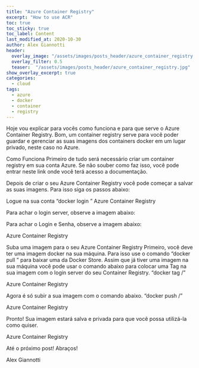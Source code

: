 ```yaml
---
title: "Azure Container Registry"
excerpt: "How to use ACR"
toc: true
toc_sticky: true
toc_label: Content
last_modified_at: 2020-10-30
author: Alex Giannotti
header:
  overlay_image: "/assets/images/posts_header/azure_container_registry.jpg"
  overlay_filter: 0.5
  teaser:  "/assets/images/posts_header/azure_container_registry.jpg"
show_overlay_excerpt: true
categories:
  - cloud
tags:
  - azure
  - docker
  - container
  - registry
---
```



Hoje vou explicar para vocês como funciona e para que serve o Azure Container Registry. Bom, um container registry serve para você poder guardar e gerenciar as suas imagens dos containers docker em um lugar privado, neste caso no Azure.

Como Funciona
Primeiro de tudo será necessário criar um container registry em sua conta Azure. Se não souber como faz isso, você pode entrar neste link onde você terá acesso a documentação.

Depois de criar o seu Azure Container Registry você pode começar a salvar as suas imagens. Para isso siga os passos abaixo:

Logue na sua conta
“docker login <login server>”
Azure Container Registry

Para achar o login server, observe a imagem abaixo:



Para achar o Login e Senha, observe a imagem abaixo:

Azure Container Registry

Suba uma imagem para o seu Azure Container Registry
Primeiro, você deve ter uma imagem docker na sua máquina. Para isso use o comando “docker pull <nome da imagem>” para baixar uma da Docker Store.
Assim que já tiver uma imagem na sua máquina você pode usar o comando abaixo para colocar uma Tag na sua imagem com o login server do seu Container Registry.
“docker tag <nome da imagem base> <login server>/<nome da sua imagem>”

Azure Container Registry

Agora é só subir a sua imagem com o comando abaixo.
“docker push <login server>/<nome da sua imagem>”

Azure Container Registry

Pronto! Sua imagem estará salva e privada para que você possa utilizá-la como quiser.

Azure Container Registry

Até o próximo post! Abraços!

Alex Giannotti